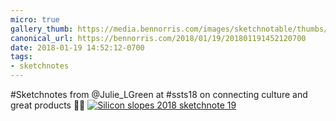 ```yaml
---
micro: true
gallery_thumb: https://media.bennorris.com/images/sketchnotable/thumbs/silicon-slopes-2018-sketchnote-19.jpg
canonical_url: https://bennorris.com/2018/01/19/201801191452120700
date: 2018-01-19 14:52:12-0700
tags:
- sketchnotes
---
```


#Sketchnotes from @Julie_LGreen at #ssts18 on connecting culture and great products ✍🏼 [![Silicon slopes 2018 sketchnote 19](https://media.bennorris.com/images/sketchnotable/silicon-slopes-2018/silicon-slopes-2018-sketchnote-19.jpg)](https://media.bennorris.com/images/sketchnotable/silicon-slopes-2018/silicon-slopes-2018-sketchnote-19.jpg)